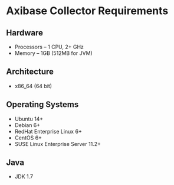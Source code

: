 # Axibase Collector Requirements

## Hardware

* Processors – 1 CPU, 2+ GHz
* Memory – 1GB (512MB for JVM)

## Architecture

* x86_64 (64 bit)

## Operating Systems

* Ubuntu 14+
* Debian 6+
* RedHat Enterprise Linux 6+
* CentOS 6+
* SUSE Linux Enterprise Server 11.2+
 
## Java

* JDK 1.7

